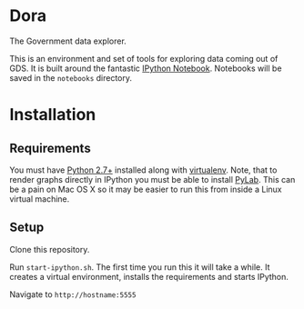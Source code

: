 # Dora

The Government data explorer.

This is an environment and set of tools for exploring data coming out of GDS. It is built
around the fantastic [IPython Notebook](http://ipython.org/ipython-doc/dev/interactive/htmlnotebook.html).
Notebooks will be saved in the `notebooks` directory.

# Installation

## Requirements

You must have [Python 2.7+](http://www.python.org/) installed along with [virtualenv](http://www.virtualenv.org/en/latest/).
Note, that to render graphs directly in IPython you must be able to install [PyLab](http://www.scipy.org/PyLab). This can be
a pain on Mac OS X so it may be easier to run this from inside a Linux virtual machine.

## Setup

Clone this repository.

Run `start-ipython.sh`. The first time you run this it will take a while. It creates a virtual environment, installs the
requirements and starts IPython.

Navigate to `http://hostname:5555`
